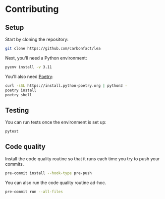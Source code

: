 # Contributing

## Setup

Start by cloning the repository:

```sh
git clone https://github.com/carbonfact/lea
```

Next, you'll need a Python environment:

```sh
pyenv install -v 3.11
```

You'll also need [Poetry](https://python-poetry.org/):

```sh
curl -sSL https://install.python-poetry.org | python3 -
poetry install
poetry shell
```

## Testing

You can run tests once the environment is set up:

```sh
pytest
```

## Code quality

Install the code quality routine so that it runs each time you try to push your commits.

```sh
pre-commit install --hook-type pre-push
```

You can also run the code quality routine ad-hoc.

```sh
pre-commit run --all-files
```
